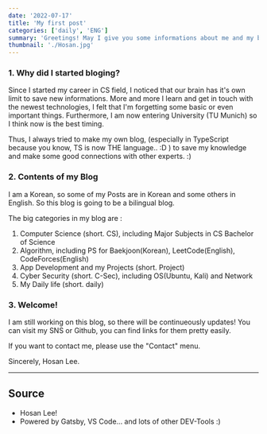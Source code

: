 ```yaml
---
date: '2022-07-17'
title: 'My first post'
categories: ['daily', 'ENG']
summary: 'Greetings! May I give you some informations about me and my blog?'
thumbnail: './Hosan.jpg'
---
```


### 1. Why did I started bloging?

Since I started my career in CS field, I noticed that our brain has it's own limit to save new informations.
More and more I learn and get in touch with the newest technologies, I felt that I'm forgetting some basic or even important things.
Furthermore, I am now entering University (TU Munich) so I think now is the best timing.

Thus, I always tried to make my own blog, (especially in TypeScript because you know, TS is now THE language.. :D )
to save my knowledge and make some good connections with other experts. :)


### 2. Contents of my Blog

I am a Korean, so some of my Posts are in Korean and some others in English.
So this blog is going to be a bilingual blog.

The big categories in my blog are :

1. Computer Science (short. CS), including Major Subjects in CS Bachelor of Science
2. Algorithm, including PS for Baekjoon(Korean), LeetCode(English), CodeForces(English)
3. App Development and my Projects (short. Project)
4. Cyber Security (short. C-Sec), including OS(Ubuntu, Kali) and Network
5. My Daily life (short. daily)

### 3. Welcome!

I am still working on this blog, so there will be continueously updates!
You can visit my SNS or Github, you can find links for them pretty easily.

If you want to contact me, please use the "Contact" menu.

Sincerely, Hosan Lee.

---

## Source

- Hosan Lee!
- Powered by Gatsby, VS Code... and lots of other DEV-Tools :)

